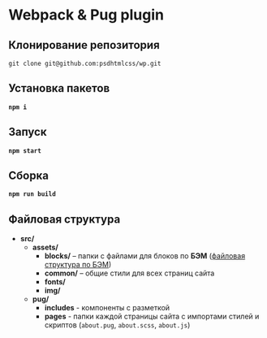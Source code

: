 # Webpack & Pug plugin

## Клонирование репозитория

`git clone git@github.com:psdhtmlcss/wp.git`

## Установка пакетов

**`npm i`**

## Запуск

**`npm start`**

## Сборка

**`npm run build`**

## Файловая структура

- **src/**
  - **assets/**
    - **blocks/** – папки с файлами для блоков по **БЭМ** ([файловая структура по БЭМ](https://ru.bem.info/methodology/quick-start/#%D0%A4%D0%B0%D0%B9%D0%BB%D0%BE%D0%B2%D0%B0%D1%8F-%D1%81%D1%82%D1%80%D1%83%D0%BA%D1%82%D1%83%D1%80%D0%B0))
    - **common/** – общие стили для всех страниц сайта
    - **fonts/**
    - **img/**
  - **pug/**
    - **includes** - компоненты с разметкой
    - **pages** - папки каждой страницы сайта с импортами стилей и скриптов (`about.pug`, `about.scss`, `about.js`)
